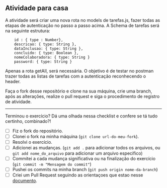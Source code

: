 ## Atividade para casa

A atividade será criar uma nova rota no models de tarefas.js, fazer todas as etapas de autenticação no passo a passo acima. A Schema de tarefas será na seguinte estrutura:

```
    id : { type : Number},
    descricao: { type: String },
    dataInclusao: { type: String },
    concluido: { type: Boolean },
    nomeColaboradora: { type: String }
    password: { type: String }
```

Apenas a rota getAll, será necessária. O objetivo é de testar no postman trazer todas as listas de tarefas com a autenticação reconhecendo o header.

Faça o fork desse repositório e clone na sua máquina, crie uma branch, após as alterações, realize o pull request e siga o procedimento de registro de atividade. 

--------------------------------------------------------------------------------------------------------
Terminou o exercício? Dá uma olhada nessa checklist e confere se tá tudo certinho, combinado?!

- [ ] Fiz o fork do repositório.
- [ ] Clonei o fork na minha máquina (`git clone url-do-meu-fork`).
- [ ] Resolvi o exercício.
- [ ] Adicionei as mudanças. (`git add .` para adicionar todos os arquivos, ou `git add nome_do_arquivo` para adicionar um arquivo específico)
- [ ] Commitei a cada mudança significativa ou na finalização do exercício (`git commit -m "Mensagem do commit"`)
- [ ] Pushei os commits na minha branch (`git push origin nome-da-branch`)
- [ ] Criei um Pull Request seguindo as orientaçoes que estao nesse [documento](/exercicios/para-casa/instrucoes-pull-request.md).